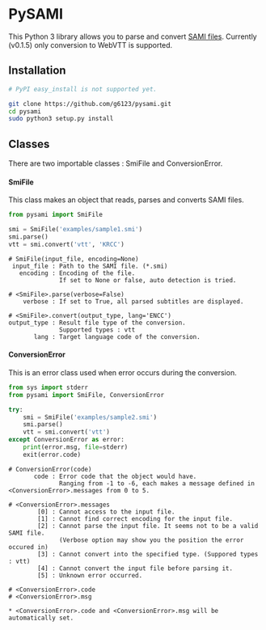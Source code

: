 PySAMI
======

This Python 3 library allows you to parse and convert [SAMI files](http://msdn.microsoft.com/en-us/library/ms971327.aspx).
Currently (v0.1.5) only conversion to WebVTT is supported.

Installation
--------------------
```sh
# PyPI easy_install is not supported yet.

git clone https://github.com/g6123/pysami.git
cd pysami
sudo python3 setup.py install
```

Classes
--------------------
There are two importable classes : SmiFile and ConversionError.

#### SmiFile
This class makes an object that reads, parses and converts SAMI files.

```python
from pysami import SmiFile

smi = SmiFile('examples/sample1.smi')
smi.parse()
vtt = smi.convert('vtt', 'KRCC')
```

```plain
# SmiFile(input_file, encoding=None)
 input_file : Path to the SAMI file. (*.smi)
   encoding : Encoding of the file.
              If set to None or false, auto detection is tried.

# <SmiFile>.parse(verbose=False)
    verbose : If set to True, all parsed subtitles are displayed.

# <SmiFile>.convert(output_type, lang='ENCC')
output_type : Result file type of the conversion.
              Supported types : vtt
       lang : Target language code of the conversion.
```

#### ConversionError
This is an error class used when error occurs during the conversion.

```python
from sys import stderr
from pysami import SmiFile, ConversionError

try:
	smi = SmiFile('examples/sample2.smi')
	smi.parse()
	vtt = smi.convert('vtt')
except ConversionError as error:
	print(error.msg, file=stderr)
	exit(error.code)
```

```plain
# ConversionError(code)
       code : Error code that the object would have.
              Ranging from -1 to -6, each makes a message defined in <ConversionError>.messages from 0 to 5.

# <ConversionError>.messages
        [0] : Cannot access to the input file.
        [1] : Cannot find correct encoding for the input file.
        [2] : Cannot parse the input file. It seems not to be a valid SAMI file.
              (Verbose option may show you the position the error occured in)
        [3] : Cannot convert into the specified type. (Suppored types : vtt)
        [4] : Cannot convert the input file before parsing it.
        [5] : Unknown error occurred.

# <ConversionError>.code
# <ConversionError>.msg

* <ConversionError>.code and <ConversionError>.msg will be automatically set.
```
